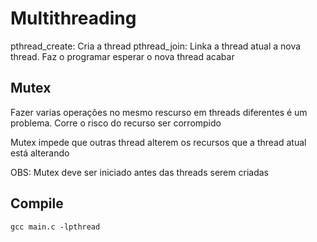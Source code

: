 # Multithreading

pthread_create: Cria a thread
pthread_join: Linka a thread atual a nova thread. Faz o programar esperar o nova thread acabar

## Mutex

Fazer varias operações no mesmo rescurso em threads diferentes é um problema. Corre o risco do recurso ser corrompido

Mutex impede que outras thread alterem os recursos que a thread atual está alterando

OBS: Mutex deve ser iniciado antes das threads serem criadas

## Compile

    gcc main.c -lpthread
